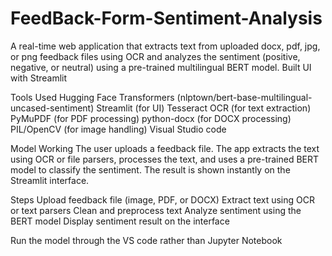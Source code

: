 # FeedBack-Form-Sentiment-Analysis
A real-time web application that extracts text from uploaded docx, pdf, jpg, or png feedback files using OCR and analyzes the sentiment (positive, negative, or neutral) using a pre-trained multilingual BERT model. Built UI with Streamlit 

Tools Used
Hugging Face Transformers (nlptown/bert-base-multilingual-uncased-sentiment)
Streamlit (for UI)
Tesseract OCR (for text extraction)
PyMuPDF (for PDF processing)
python-docx (for DOCX processing)
PIL/OpenCV (for image handling)
Visual Studio code

Model Working 
The user uploads a feedback file. The app extracts the text using OCR or file parsers, processes the text, and uses a pre-trained BERT model to classify the sentiment. The result is shown instantly on the Streamlit interface.

Steps
Upload feedback file (image, PDF, or DOCX)
Extract text using OCR or text parsers
Clean and preprocess text
Analyze sentiment using the BERT model
Display sentiment result on the interface

Run the model through the VS code rather than Jupyter Notebook
